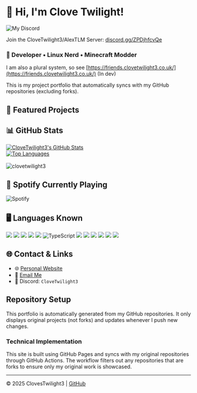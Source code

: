 # 👋 Hi, I'm Clove Twilight!
![My Discord](https://discord-readme-badge.vercel.app/api?id=1025770042245251122)

Join the CloveTwilight3/AlexTLM Server: [discord.gg/ZPDjhfcvQe](https://discord.gg/ZPDjhfcvQe)

### 🧠 Developer • Linux Nerd • Minecraft Modder
I am also a plural system, so see [https://friends.clovetwilight3.co.uk/](https://friends.clovetwilight3.co.uk/) (In dev)

This is my project portfolio that automatically syncs with my GitHub repositories (excluding forks).

## 🔗 Featured Projects

<!-- This section will be automatically populated by GitHub Actions -->

## 📊 GitHub Stats </br>
[![CloveTwilight3's GitHub Stats](https://github-readme-stats.vercel.app/api?username=clovetwilight3&theme=synthwave&show_icons=true)](https://github.com/anuraghazra/github-readme-stats)  
[![Top Languages](https://github-readme-stats.vercel.app/api/top-langs/?username=clovetwilight3&layout=compact&theme=synthwave&hide_border=true)](https://github.com/anuraghazra/github-readme-stats)  
</br>
<img src="https://komarev.com/ghpvc/?username=clovetwilight3&label=Profile%20views&color=0e75b6&style=flat" alt="clovetwilight3" />
</br>

## 🎵 Spotify Currently Playing  
![Spotify](https://spotify-github-profile.kittinanx.com/api/view?uid=x060f5w4ftwv8zc8fi9662t70&cover_image=true&theme=default&show_offline=false&background_color=121212&interchange=false)

## 🖥️ Languages Known
![](https://img.shields.io/badge/JavaScript-F7DF1E.svg?logo=javascript&logoColor=black) ![](https://img.shields.io/badge/Python-31A8FF.svg?logo=python&logoColor=white) ![](https://img.shields.io/badge/Java-%23ED8B00.svg?logo=openjdk&logoColor=white) ![](https://img.shields.io/badge/YAML-CB171E?logo=yaml&logoColor=fff) ![](https://img.shields.io/badge/CSS-1572B6?logo=css3&logoColor=fff) ![TypeScript](https://img.shields.io/badge/TypeScript-3178C6?logo=typescript&logoColor=fff) ![](https://img.shields.io/badge/Rust-%23000000.svg?e&logo=rust&logoColor=white) ![](https://img.shields.io/badge/XML-767C52?logo=xml&logoColor=fff) ![](https://img.shields.io/badge/Kotlin-%237F52FF.svg?logo=kotlin&logoColor=white) ![](https://img.shields.io/badge/Markdown-%23000000.svg?logo=markdown&logoColor=white) ![](https://img.shields.io/badge/JSON-000?logo=json&logoColor=fff) ![](https://img.shields.io/badge/Bash-4EAA25?logo=gnubash&logoColor=fff)

## 🌐 Contact & Links  
- 🌐 [Personal Website](https://www.clovetwilight3.co.uk)
- 📨 [Email Me](mailto:admin@clovetwilight3.co.uk)  
- 💬 Discord: `CloveTwilight3`

## Repository Setup

This portfolio is automatically generated from my GitHub repositories. It only displays original projects (not forks) and updates whenever I push new changes.

### Technical Implementation

This site is built using GitHub Pages and syncs with my original repositories through GitHub Actions. The workflow filters out any repositories that are forks to ensure only my original work is showcased.

---

&copy; 2025 ClovesTwilight3 | [GitHub](https://github.com/clovetwilight3)
